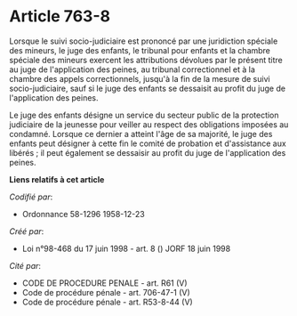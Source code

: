 # Article 763-8

Lorsque le suivi socio-judiciaire est prononcé par une juridiction spéciale des mineurs, le juge des enfants, le tribunal
pour enfants et la chambre spéciale des mineurs exercent les attributions dévolues par le présent titre au juge de
l'application des peines, au tribunal correctionnel et à la chambre des appels correctionnels, jusqu'à la fin de la mesure de
suivi socio-judiciaire, sauf si le juge des enfants se dessaisit au profit du juge de l'application des peines.

Le juge des enfants désigne un service du secteur public de la protection judiciaire de la jeunesse pour veiller au respect
des obligations imposées au condamné. Lorsque ce dernier a atteint l'âge de sa majorité, le juge des enfants peut désigner à
cette fin le comité de probation et d'assistance aux libérés ; il peut également se dessaisir au profit du juge de
l'application des peines.

**Liens relatifs à cet article**

_Codifié par_:

  - Ordonnance 58-1296 1958-12-23

_Créé par_:

  - Loi n°98-468 du 17 juin 1998 - art. 8 () JORF 18 juin 1998

_Cité par_:

  - CODE DE PROCEDURE PENALE - art. R61 (V)
  - Code de procédure pénale - art. 706-47-1 (V)
  - Code de procédure pénale - art. R53-8-44 (V)
